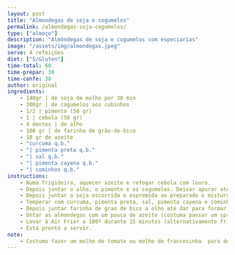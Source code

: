 ```yaml
---
layout: post
title: "Almondegas de soja e cogumelos"
permalink: /almondegas-soja-cogumelos/
type: ["almoço"]
description: "Almôndegas de soja e cogumelos com especiarias"
image: "/assets/img/almondegas.jpeg"
serve: 4 refeições
diet: ["S/Gluten"]
time-total: 60
time-prepar: 30
time-confe: 30
author: original
ingredients:
    - 140gr | de soja de molho por 30 min
    - 300gr | de cogumelos aos cubinhos
    - 1/2 | pimento (50 gr) 
    - 1 | cebola (50 gr)
    - 4 dentes | de alho
    - 100 gr | de farinha de grão-de-bico
    - 10 gr de azeite
    - "curcuma q.b."
    - "| pimenta preta q.b."
    - "| sal q.b."   
    - "| pimenta cayena q.b."
    - "| cominhos q.b."
instructions:
    - Numa frigideira, aquecer azeite e refogar cebola com louro.
    - Depois juntar o alho, o pimento e os cogumelos. Deixar apurar até os cogumelos nao terem agua. Juntar um pouco de sal. Meter este preparado numa taça.
    - Depois juntar a soja escorrida e espremida ao preparado e misturar tudo com as maos.
    - Temperar com curcuma, pimenta preta, sal, pimenta cayena e cominhos e misturar tudo.
    - Depois juntar farinha de grao de bico a olho até dar para formar bolas.
    - Untar as almondegas com um pouco de azeite (costuma passar um spray de azeite).
    - Levar à Air Frier a 180º durante 15 minutos (alternativamente fritar em um pouco de azeite na frigideira)
    - Está pronto a servir.
note:
    - Costumo fazer um molho de tomate ou molho de francesinha  para depois meter as almondegas. Acompanho sempre com esparguete.
---
```




